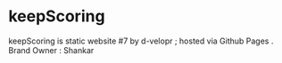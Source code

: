 # keepScoring
keepScoring is static website #7 by d-velopr ; hosted via Github Pages . Brand Owner : Shankar 
